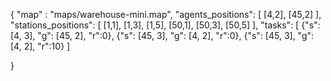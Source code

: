

{
    "map" : "maps/warehouse-mini.map",
        "agents_positions": [
            [4,2], [45,2]
        ],
        "stations_positions": [
            [1,1], [1,3], [1,5],
            [50,1], [50,3], [50,5]
        ],
        "tasks": [
            {"s": [4, 3], "g": [45, 2], "r":0},
            {"s": [45, 3], "g": [4, 2], "r":0},
            {"s": [45, 3], "g": [4, 2], "r":10}
        ]

}
